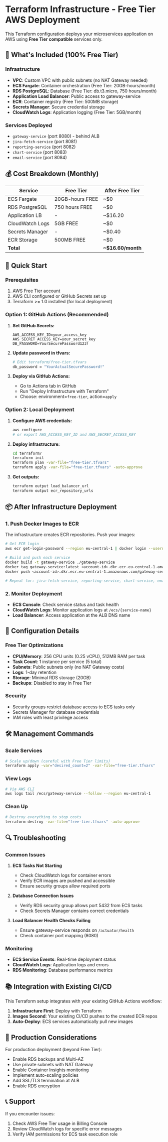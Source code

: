 # Terraform Infrastructure - Free Tier AWS Deployment

This Terraform configuration deploys your microservices application on AWS using **Free Tier compatible** services only.

## 🎯 What's Included (100% Free Tier)

### Infrastructure
- **VPC**: Custom VPC with public subnets (no NAT Gateway needed)
- **ECS Fargate**: Container orchestration (Free Tier: 20GB-hours/month)
- **RDS PostgreSQL**: Database (Free Tier: db.t3.micro, 750 hours/month)
- **Application Load Balancer**: Public access to gateway-service
- **ECR**: Container registry (Free Tier: 500MB storage)
- **Secrets Manager**: Secure credential storage
- **CloudWatch Logs**: Application logging (Free Tier: 5GB/month)

### Services Deployed
- `gateway-service` (port 8080) - behind ALB
- `jira-fetch-service` (port 8081)
- `reporting-service` (port 8082)
- `chart-service` (port 8083)
- `email-service` (port 8084)

## 💰 Cost Breakdown (Monthly)

| Service | Free Tier | After Free Tier |
|---------|-----------|-----------------|
| ECS Fargate | 20GB-hours FREE | ~$0 |
| RDS PostgreSQL | 750 hours FREE | ~$0 |
| Application LB | - | ~$16.20 |
| CloudWatch Logs | 5GB FREE | ~$0 |
| Secrets Manager | - | ~$0.40 |
| ECR Storage | 500MB FREE | ~$0 |
| **Total** | | **~$16.60/month** |

## 🚀 Quick Start

### Prerequisites
1. AWS Free Tier account
2. AWS CLI configured or GitHub Secrets set up
3. Terraform >= 1.0 installed (for local deployment)

### Option 1: GitHub Actions (Recommended)

1. **Set GitHub Secrets:**
   ```
   AWS_ACCESS_KEY_ID=your_access_key
   AWS_SECRET_ACCESS_KEY=your_secret_key
   DB_PASSWORD=YourSecurePassword123!
   ```

2. **Update password in tfvars:**
   ```bash
   # Edit terraform/free-tier.tfvars
   db_password = "YourActualSecurePassword!"
   ```

3. **Deploy via GitHub Actions:**
   - Go to Actions tab in GitHub
   - Run "Deploy Infrastructure with Terraform"
   - Choose: environment=`free-tier`, action=`apply`

### Option 2: Local Deployment

1. **Configure AWS credentials:**
   ```bash
   aws configure
   # or export AWS_ACCESS_KEY_ID and AWS_SECRET_ACCESS_KEY
   ```

2. **Deploy infrastructure:**
   ```bash
   cd terraform/
   terraform init
   terraform plan -var-file="free-tier.tfvars"
   terraform apply -var-file="free-tier.tfvars" -auto-approve
   ```

3. **Get outputs:**
   ```bash
   terraform output load_balancer_url
   terraform output ecr_repository_urls
   ```

## 📦 After Infrastructure Deployment

### 1. Push Docker Images to ECR

The infrastructure creates ECR repositories. Push your images:

```bash
# Get ECR login
aws ecr get-login-password --region eu-central-1 | docker login --username AWS --password-stdin <account-id>.dkr.ecr.eu-central-1.amazonaws.com

# Build and push each service
docker build -t gateway-service ./gateway-service
docker tag gateway-service:latest <account-id>.dkr.ecr.eu-central-1.amazonaws.com/gateway-service:latest
docker push <account-id>.dkr.ecr.eu-central-1.amazonaws.com/gateway-service:latest

# Repeat for: jira-fetch-service, reporting-service, chart-service, email-service
```

### 2. Monitor Deployment

- **ECS Console**: Check service status and task health
- **CloudWatch Logs**: Monitor application logs at `/ecs/{service-name}`
- **Load Balancer**: Access application at the ALB DNS name

## 🔧 Configuration Details

### Free Tier Optimizations
- **CPU/Memory**: 256 CPU units (0.25 vCPU), 512MB RAM per task
- **Task Count**: 1 instance per service (5 total)
- **Subnets**: Public subnets only (no NAT Gateway costs)
- **Logs**: 1-day retention
- **Storage**: Minimal RDS storage (20GB)
- **Backups**: Disabled to stay in Free Tier

### Security
- Security groups restrict database access to ECS tasks only
- Secrets Manager for database credentials
- IAM roles with least privilege access

## 🛠 Management Commands

### Scale Services
```bash
# Scale up/down (careful with Free Tier limits)
terraform apply -var="desired_count=2" -var-file="free-tier.tfvars"
```

### View Logs
```bash
# Via AWS CLI
aws logs tail /ecs/gateway-service --follow --region eu-central-1
```

### Clean Up
```bash
# Destroy everything to stop costs
terraform destroy -var-file="free-tier.tfvars" -auto-approve
```

## 🔍 Troubleshooting

### Common Issues

1. **ECS Tasks Not Starting**
   - Check CloudWatch logs for container errors
   - Verify ECR images are pushed and accessible
   - Ensure security groups allow required ports

2. **Database Connection Issues**
   - Verify RDS security group allows port 5432 from ECS tasks
   - Check Secrets Manager contains correct credentials

3. **Load Balancer Health Checks Failing**
   - Ensure gateway-service responds on `/actuator/health`
   - Check container port mapping (8080)

### Monitoring
- **ECS Service Events**: Real-time deployment status
- **CloudWatch Logs**: Application logs and errors
- **RDS Monitoring**: Database performance metrics

## 📚 Integration with Existing CI/CD

This Terraform setup integrates with your existing GitHub Actions workflow:

1. **Infrastructure First**: Deploy with Terraform
2. **Images Second**: Your existing CI/CD pushes to the created ECR repos
3. **Auto-Deploy**: ECS services automatically pull new images

## 🎯 Production Considerations

For production deployment (beyond Free Tier):
- Enable RDS backups and Multi-AZ
- Use private subnets with NAT Gateway
- Enable Container Insights monitoring
- Implement auto-scaling policies
- Add SSL/TLS termination at ALB
- Enable RDS encryption

## 📞 Support

If you encounter issues:
1. Check AWS Free Tier usage in Billing Console
2. Review CloudWatch logs for specific error messages
3. Verify IAM permissions for ECS task execution role
